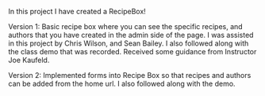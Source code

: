 

In this project I have created a RecipeBox!

Version 1: Basic recipe box where you can see the specific recipes, and authors that you have created in the admin side of the page. I was assisted in this project by Chris Wilson, and Sean Bailey. I also followed along with the class demo that was recorded. Received some guidance from Instructor Joe Kaufeld.

Version 2: Implemented forms into Recipe Box so that recipes and authors can be added from the home url. I also followed along with the demo.

